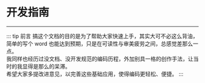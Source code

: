 # 开发指南

---

::: tip 前言
搞这个文档的目的是为了帮助大家快速上手，其实大可不必这么背油，简单的写个 word 也能达到预期，只是在可读性与审美疲劳之间，总感觉差那么一点。<br/>
我同样也经历过没文档、没开发规范的编码历程，外加别具一格的创作手法，让当时的我显得是那么的呆滞。<br/>
希望大家多提改进意见，以完善这些基础应用，使得编码更轻松、便捷。
:::